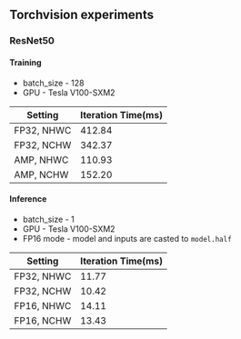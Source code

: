 ## Torchvision experiments

### ResNet50
#### Training
* batch_size - 128
* GPU - Tesla V100-SXM2

| Setting  | Iteration Time(ms) |
| ------------- | ------------- |
| FP32, NHWC  | 412.84  |
| FP32, NCHW  | 342.37  |
| AMP, NHWC   | 110.93 |
| AMP, NCHW   | 152.20 |

#### Inference
* batch_size - 1
* GPU - Tesla V100-SXM2
* FP16 mode - model and inputs are casted to `model.half`

| Setting  | Iteration Time(ms) |
| ------------- | ------------- |
| FP32, NHWC  | 11.77  |
| FP32, NCHW  | 10.42  |
| FP16, NHWC   | 14.11 |
| FP16, NCHW   | 13.43 |
